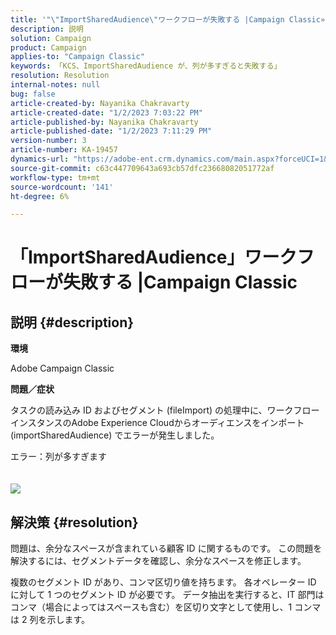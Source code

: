 ```yaml
---
title: '"\"ImportSharedAudience\"ワークフローが失敗する |Campaign Classic»'
description: 説明
solution: Campaign
product: Campaign
applies-to: "Campaign Classic"
keywords: 「KCS、ImportSharedAudience が、列が多すぎると失敗する」
resolution: Resolution
internal-notes: null
bug: false
article-created-by: Nayanika Chakravarty
article-created-date: "1/2/2023 7:03:22 PM"
article-published-by: Nayanika Chakravarty
article-published-date: "1/2/2023 7:11:29 PM"
version-number: 3
article-number: KA-19457
dynamics-url: "https://adobe-ent.crm.dynamics.com/main.aspx?forceUCI=1&pagetype=entityrecord&etn=knowledgearticle&id=082c481f-d08a-ed11-81ac-6045bd006c82"
source-git-commit: c63c447709643a693cb57dfc23668082051772af
workflow-type: tm+mt
source-wordcount: '141'
ht-degree: 6%

---
```


# 「ImportSharedAudience」ワークフローが失敗する |Campaign Classic

## 説明 {#description}


<b>環境</b>

Adobe Campaign Classic

<b>問題／症状</b>

タスクの読み込み ID およびセグメント (fileImport) の処理中に、ワークフローインスタンスのAdobe Experience Cloudからオーディエンスをインポート (importSharedAudience) でエラーが発生しました。

エラー：列が多すぎます
<br> <br><br>![](https://adobe.sharepoint.com/sites/D365EntAttachments/account/604485c9-a5ed-e811-a94a-000d3a34e4b0/incident/E-000185882/Fileimport%20Error.png)

## 解決策 {#resolution}


問題は、余分なスペースが含まれている顧客 ID に関するものです。 この問題を解決するには、セグメントデータを確認し、余分なスペースを修正します。

複数のセグメント ID があり、コンマ区切り値を持ちます。 各オペレーター ID に対して 1 つのセグメント ID が必要です。 データ抽出を実行すると、IT 部門はコンマ（場合によってはスペースも含む）を区切り文字として使用し、1 コンマは 2 列を示します。
